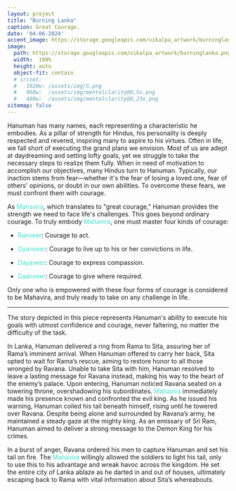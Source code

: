```yaml
---
layout: project
title: "Burning Lanka"
caption: Great Courage.
date: '04-06-2024'
accent_image: https://storage.googleapis.com/vikalpa_artwork/burninglanka.png  
image: 
  path: https://storage.googleapis.com/vikalpa_artwork/burninglanka.png
  width:  100%
  height: auto
  object-fit: contain
  # srcset: 
  #   1920w: /assets/img/S.png
  #   960w:  /assets/img/mentalclarity@0,5x.png
  #   480w:  /assets/img/mentalclarity@0,25x.png
sitemap: false
---
```


Hanuman has many names, each representing a characteristic he embodies. As a pillar of strength for Hindus, his personality is deeply respected and revered, inspiring many to aspire to his virtues. Often in life, we fall short of executing the grand plans we envision. Most of us are adept at daydreaming and setting lofty goals, yet we struggle to take the necessary steps to realize them fully. When in need of motivation to accomplish our objectives, many Hindus turn to Hanuman. Typically, our inaction stems from fear—whether it's the fear of losing a loved one, fear of others' opinions, or doubt in our own abilities. To overcome these fears, we must confront them with courage.

As <span style="color:turquoise">Mahavira</span>, which translates to "great courage," Hanuman provides the strength we need to face life's challenges. This goes beyond ordinary courage. To truly embody <span style="color:turquoise">Mahavira</span>, one must master four kinds of courage:

- <span style="color:turquoise">Ranveer</span>: Courage to act.

- <span style="color:turquoise">Gyanveer</span>: Courage to live up to his or her convictions in life.

- <span style="color:turquoise">Dayaveer</span>: Courage to express compassion.

- <span style="color:turquoise">Daanveer</span>: Courage to give where required.

Only one who is empowered with these four forms of courage is considered to be Mahavira, and truly ready to take on any challenge in life.

---

The story depicted in this piece represents Hanuman's ability to execute his goals with utmost confidence and courage, never faltering, no matter the difficulty of the task. 

In Lanka, Hanuman delivered a ring from Rama to Sita, assuring her of Rama’s imminent arrival. When Hanuman offered to carry her back, Sita opted to wait for Rama’s rescue, aiming to restore honor to all those wronged by Ravana. Unable to take Sita with him, Hanuman resolved to leave a lasting message for Ravana instead, making his way to the heart of the enemy’s palace. Upon entering, Hanuman noticed Ravana seated on a towering throne, overshadowing his subordinates. <span style="color:turquoise">Mahavira</span> immediately made his presence known and confronted the evil king. As he issued his warning, Hanuman coiled his tail beneath himself, rising until he towered over Ravana. Despite being alone and surrounded by Ravana’s army, he maintained a steady gaze at the mighty king. As an emissary of Sri Ram, Hanuman aimed to deliver a strong message to the Demon King for his crimes.

In a burst of anger, Ravana ordered his men to capture Hanuman and set his tail on fire. The <span style="color:turquoise">Mahavira</span> willingly allowed the soldiers to light his tail, only to use this to his advantage and wreak havoc across the kingdom. He set the entire city of Lanka ablaze as he darted in and out of houses, ultimately escaping back to Rama with vital information about Sita’s whereabouts.

